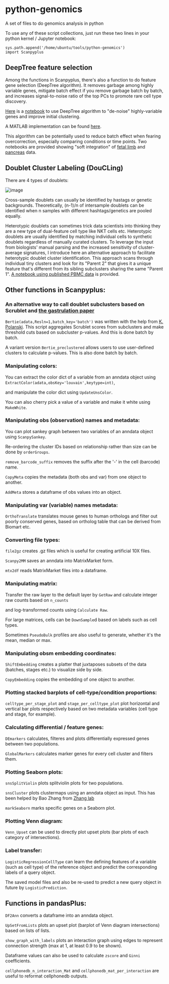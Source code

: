 # python-genomics
A set of files to do genomics analysis in python

To use any of these script collections, just run these two lines in your python kernel / Jupyter notebook:
```
sys.path.append('/home/ubuntu/tools/python-genomics')
import Scanpyplus
```

## DeepTree feature selection
Among the functions in Scanpyplus, there's also a function to do feature gene selection (DeepTree algorithm). It removes garbage among highly variable genes, mitigate batch effect if you remove garbage batch by batch, and increases signal-to-noise ratio of the top PCs to promote rare cell type discovery.

[Here](https://nbviewer.jupyter.org/github/brianpenghe/python-genomics/blob/master/DeepTree_algorithm_demo.ipynb) is a [notebook](https://github.com/brianpenghe/python-genomics/blob/master/DeepTree_algorithm_demo.ipynb) to use DeepTree algorithm to "de-noise" highly-variable genes and improve initial clustering. 

A MATLAB implementation can be found [here](https://github.com/brianpenghe/Matlab-genomics).

This algorithm can be potentially used to reduce batch effect when fearing overcorrection, especially comparing conditions or time points. Two notebooks are provided showing "soft integration" of [fetal limb](https://nbviewer.jupyter.org/github/brianpenghe/python-genomics/blob/master/Soft_integration_limb.ipynb) and [pancreas](https://nbviewer.jupyter.org/github/brianpenghe/python-genomics/blob/master/Soft_integration_pancreas.ipynb) data.

## Doublet Cluster Labeling (DouCLing)
There are 4 types of doublets:

![image](https://user-images.githubusercontent.com/4110443/146040113-1c1b27e6-453e-48fa-a4e8-786ff8c759ec.png)

Cross-sample doublets can usually be identified by hastags or genetic backgrounds. Theoretically, (n-1)/n of intersample doublets can be identified when n samples with different hashtags/genetics are pooled equally.

Heterotypic doublets can sometimes trick data scientists into thinking they are a new type of dual-feature cell type like NKT cells etc. 
Heterotypic doublets are usually identified by matching individual cells to synthetic doublets regardless of manually curated clusters. 
To leverage the input from biologists' manual parsing and the increased sensitivity of cluster-average signatures, I introduce here an alternative approach to facilitate heterotypic doublet cluster identification. This approach scans through individual tiny clusters and look for its "Parent 2" that gives it a unique feature that's different from its sibling subclusters sharing the same "Parent 1". 
[A notebook using published PBMC data](https://nbviewer.jupyter.org/github/brianpenghe/python-genomics/blob/master/DOUblet_Cluster_Labeling.ipynb) is provided.

## Other functions in Scanpyplus:

### An alternative way to call doublet subclusters based on Scrublet and [the gastrulation paper](https://www.nature.com/articles/s41586-019-0933-9)
`Bertie(adata,Resln=1,batch_key='batch')` was written with the help from [K. Polanski](https://github.com/ktpolanski). This script aggregates Scrublet scores from subclusters and make threshold cuts based on subcluster p-values. And this is done batch by batch.

A variant version `Bertie_preclustered` allows users to use user-defined clusters to calculate p-values. This is also done batch by batch.

### Manipulating colors:
You can extract the color dict of a variable from an anndata object using `ExtractColor(adata,obsKey='louvain',keytype=int)`, 

and manipulate the color dict using `UpdateUnsColor`. 

You can also cherry pick a value of a variable and make it white using `MakeWhite`.

### Manipulating obs (observation) names and metadata:
You can plot sankey graph between two variables of an anndata object using `ScanpySankey`. 

Re-ordering the cluster IDs based on relationship rather than size can be done by `orderGroups`.

`remove_barcode_suffix` removes the suffix after the '-' in the cell (barcode) name.

`CopyMeta` copies the metadata (both obs and var) from one object to another.

`AddMeta` stores a dataframe of obs values into an object.

### Manipulating var (variable) names metadata:
`OrthoTranslate` translates mouse genes to human orthologs and filter out poorly conserved genes, based on ortholog table that can be derived from Biomart etc.

### Converting file types:
`file2gz` creates .gz files which is useful for creating artificial 10X files.

`Scanpy2MM` saves an anndata into MatrixMarket form.

`mtx2df` reads MatrixMarket files into a dataframe.

### Manipulating matrix:
Transfer the raw layer to the default layer by `GetRaw` and calculate integer raw counts based on `n_counts` 

and log-transformed counts using `Calculate Raw`.

For large matrices, cells can be `DownSample`d based on labels such as cell types.

Sometimes `PseudoBulk` profiles are also useful to generate, whether it's the mean, median or max.

### Manipulating obsm embedding coordinates:
`ShiftEmbedding` creates a platter that juxtaposes subsets of the data (batches, stages etc.) to visualize side by side.

`CopyEmbedding` copies the embedding of one object to another.

### Plotting stacked barplots of cell-type/condition proportions:
`celltype_per_stage_plot` and `stage_per_celltype_plot` plot horizontal and vertical bar plots respectively based on two metadata variables (cell type and stage, for example).

### Calculating differential / feature genes:
`DEmarkers` calculates, filteres and plots differentially expressed genes between two populations.

`GlobalMarkers` calculates marker genes for every cell cluster and filters them.

### Plotting Seaborn plots:
`snsSplitViolin` plots splitviolin plots for two populations.

`snsCluster` plots clustermaps using an anndata object as input. This has been helped by Bao Zhang from [Zhang lab](https://github.com/ZhangHongbo-Lab)

`markSeaborn` marks specific genes on a Seaborn plot.

### Plotting Venn diagram:
`Venn_Upset` can be used to directly plot upset plots (bar plots of each category of intersections).

### Label transfer:
`LogisticRegressionCellType` can learn the defining features of a variable (such as cell type) of the reference object and predict the corresponding labels of a query object. 

The saved model files and also be re-used to predict a new query object in future by `LogisticPrediction`.

## Functions in pandasPlus:
`DF2Ann` converts a dataframe into an anndata object.

`UpSetFromLists` plots an upset plot (barplot of Venn diagram intersections) based on lists of lists.

`show_graph_with_labels` plots an interaction graph using edges to represent connection strength (max at 1, at least 0.9 to be shown).

Dataframe values can also be used to calculate `zscore` and `Ginni` coefficients.

`cellphonedb_n_interaction_Mat` and `cellphonedb_mat_per_interaction` are useful to reformat cellphonedb outputs.
